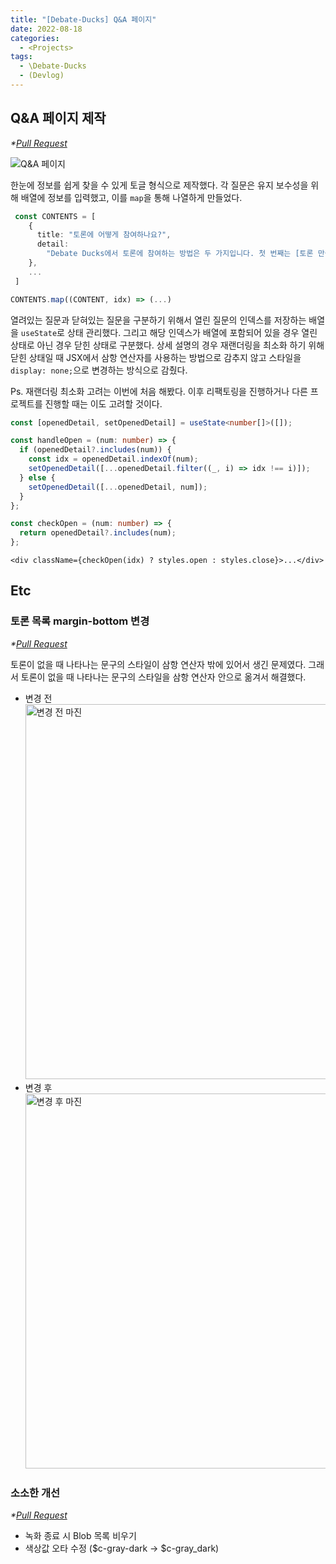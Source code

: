 ```yaml
---
title: "[Debate-Ducks] Q&A 페이지"
date: 2022-08-18
categories:
  - <Projects>
tags:
  - \Debate-Ducks
  - (Devlog)
---
```


## Q&A 페이지 제작

_\*[Pull Request](https://github.com/SuSang-YuHee/Debate-Ducks-Client/pull/115)_

![Q&A 페이지](https://user-images.githubusercontent.com/84524514/185588313-f245a62a-cb1c-4b80-81e1-ed1319f89da8.gif)

한눈에 정보를 쉽게 찾을 수 있게 토글 형식으로 제작했다. 각 질문은 유지 보수성을 위해 배열에 정보를 입력했고, 이를 `map`을 통해 나열하게 만들었다.

```ts
 const CONTENTS = [
    {
      title: "토론에 어떻게 참여하나요?",
      detail:
        "Debate Ducks에서 토론에 참여하는 방법은 두 가지입니다. 첫 번째는 [토론 만들기]를 통해 토론을 만든 다음 참여자를 기다리는 것이고, 두 번째는 참여 가능한 토론에서 [참여하기]를 통해 다른 사람이 만든 토론에 참여하는 것입니다. 참여자가 있는 토론은 대기 중인 토론이 되며, 참여자는 [입장하기]를 통해 실시간 영상 토론방으로 입장할 수 있습니다. 실시간 영상 토론방에서 참여자가 모두 [준비]한 경우 토론이 시작됩니다.",
    },
    ...
 ]
```

```ts
CONTENTS.map((CONTENT, idx) => (...)
```

열려있는 질문과 닫혀있는 질문을 구분하기 위해서 열린 질문의 인덱스를 저장하는 배열을 `useState`로 상태 관리했다. 그리고 해당 인덱스가 배열에 포함되어 있을 경우 열린 상태로 아닌 경우 닫힌 상태로 구분했다. 상세 설명의 경우 재랜더링을 최소화 하기 위해 닫힌 상태일 때 JSX에서 삼항 연산자를 사용하는 방법으로 감추지 않고 스타일을 `display: none;`으로 변경하는 방식으로 감췄다.

Ps. 재랜더링 최소화 고려는 이번에 처음 해봤다. 이후 리팩토링을 진행하거나 다른 프로젝트를 진행할 때는 이도 고려할 것이다.

```ts
const [openedDetail, setOpenedDetail] = useState<number[]>([]);
```

```ts
const handleOpen = (num: number) => {
  if (openedDetail?.includes(num)) {
    const idx = openedDetail.indexOf(num);
    setOpenedDetail([...openedDetail.filter((_, i) => idx !== i)]);
  } else {
    setOpenedDetail([...openedDetail, num]);
  }
};

const checkOpen = (num: number) => {
  return openedDetail?.includes(num);
};
```

```tsx
<div className={checkOpen(idx) ? styles.open : styles.close}>...</div>
```

## Etc

### 토론 목록 margin-bottom 변경

_\*[Pull Request](https://github.com/SuSang-YuHee/Debate-Ducks-Client/pull/112)_

토론이 없을 때 나타나는 문구의 스타일이 삼항 연산자 밖에 있어서 생긴 문제였다. 그래서 토론이 없을 때 나타나는 문구의 스타일을 삼항 연산자 안으로 옮겨서 해결했다.

- 변경 전
  <img width="600" alt="변경 전 마진" src="https://user-images.githubusercontent.com/84524514/185164430-85ecdff0-63a0-45d8-9494-4da927626453.png">
- 변경 후
  <img width="600" alt="변경 후 마진" src="https://user-images.githubusercontent.com/84524514/185164501-f478ce90-3260-411c-90f4-724069713e31.png">

### 소소한 개선

_\*[Pull Request](https://github.com/SuSang-YuHee/Debate-Ducks-Client/pull/113)_

- 녹화 종료 시 Blob 목록 비우기
- 색상값 오타 수정 ($c-gray-dark -> $c-gray_dark)
